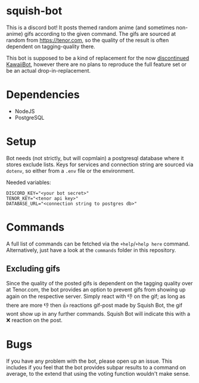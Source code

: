 # squish-bot

This is a discord bot! It posts themed random anime (and sometimes non-anime) gifs according to the given command. 
The gifs are sourced at random from https://tenor.com, so the quality of the result is often dependent on tagging-quality there.

This bot is supposed to be a kind of replacement for the now [discontinued](https://twitter.com/KawaiiDiscord/status/1289620488239620096) [KawaiiBot](https://kawaiibot.xyz/),
however there are no plans to reproduce the full feature set or be an actual drop-in-replacement.

# Dependencies

- NodeJS
- PostgreSQL

# Setup

Bot needs (not strictly, but will copmlain) a postgresql database where it stores exclude lists. Keys for services and connection string are sourced via `dotenv`,
so either from a `.env` file or the environment.

Needed variables:
```
DISCORD_KEY="<your bot secret>"
TENOR_KEY="<tenor api key>"
DATABASE_URL="<connection string to postgres db>"
```

# Commands

A full list of commands can be fetched via the `+help`/`+help here` command. Alternatively, just have a look at the `commands` folder in this repository.

## Excluding gifs

Since the quality of the posted gifs is dependent on the tagging quality over at Tenor.com, the bot provides an option to prevent gifs from showing up again on
the respective server. Simply react with 👎 on the gif; as long as there are more 👎 then 👍 reactions gif-post made by Squish Bot, the gif wont show up in any
further commands. Squish Bot will indicate this with a ❌ reaction on the post.

# Bugs

If you have any problem with the bot, please open up an issue. This includes if you feel that the bot provides subpar results to a command on average,
to the extend that using the voting function wouldn't make sense.
